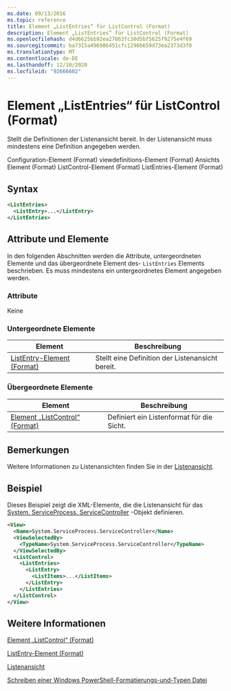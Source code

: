 ```yaml
---
ms.date: 09/13/2016
ms.topic: reference
title: Element „ListEntries“ für ListControl (Format)
description: Element „ListEntries“ für ListControl (Format)
ms.openlocfilehash: d4d6625bb92ea27863fc30d5bf5625f9275e4f69
ms.sourcegitcommit: ba7315a496986451cfc1296b659d73ea2373d3f0
ms.translationtype: MT
ms.contentlocale: de-DE
ms.lasthandoff: 12/10/2020
ms.locfileid: "92666602"
---
```

# <a name="listentries-element-for-listcontrol-format"></a>Element „ListEntries“ für ListControl (Format)

Stellt die Definitionen der Listenansicht bereit. In der Listenansicht muss mindestens eine Definition angegeben werden.

Configuration-Element (Format) viewdefinitions-Element (Format) Ansichts Element (Format) ListControl-Element (Format) ListEntries-Element (Format)

## <a name="syntax"></a>Syntax

```xml
<ListEntries>
  <ListEntry>...</ListEntry>
</ListEntries>
```

## <a name="attributes-and-elements"></a>Attribute und Elemente

In den folgenden Abschnitten werden die Attribute, untergeordneten Elemente und das übergeordnete Element des- `ListEntries` Elements beschrieben. Es muss mindestens ein untergeordnetes Element angegeben werden.

### <a name="attributes"></a>Attribute

Keine

### <a name="child-elements"></a>Untergeordnete Elemente

|Element|Beschreibung|
|-------------|-----------------|
|[ListEntry-Element (Format)](./listentry-element-for-listcontrol-format.md)|Stellt eine Definition der Listenansicht bereit.|

### <a name="parent-elements"></a>Übergeordnete Elemente

|Element|Beschreibung|
|-------------|-----------------|
|[Element „ListControl“ (Format)](./listcontrol-element-format.md)|Definiert ein Listenformat für die Sicht.|

## <a name="remarks"></a>Bemerkungen

Weitere Informationen zu Listenansichten finden Sie in der [Listenansicht](./creating-a-list-view.md).

## <a name="example"></a>Beispiel

Dieses Beispiel zeigt die XML-Elemente, die die Listenansicht für das [System. ServiceProcess. ServiceController](/dotnet/api/System.ServiceProcess.ServiceController) -Objekt definieren.

```xml
<View>
  <Name>System.ServiceProcess.ServiceController</Name>
  <ViewSelectedBy>
    <TypeName>System.ServiceProcess.ServiceController</TypeName>
  </ViewSelectedBy>
  <ListControl>
    <ListEntries>
      <ListEntry>
        <ListItems>...</ListItems>
      </ListEntry>
    </ListEntries>
  </ListControl>
</View>
```

## <a name="see-also"></a>Weitere Informationen

[Element „ListControl“ (Format)](./listcontrol-element-format.md)

[ListEntry-Element (Format)](./listentry-element-for-listcontrol-format.md)

[Listenansicht](./creating-a-list-view.md)

[Schreiben einer Windows PowerShell-Formatierungs-und-Typen Datei](./writing-a-powershell-formatting-file.md)
